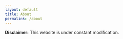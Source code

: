```yaml
---
layout: default
title: About
permalink: /about
---
```


**Disclaimer:** This website is under constant modification.
